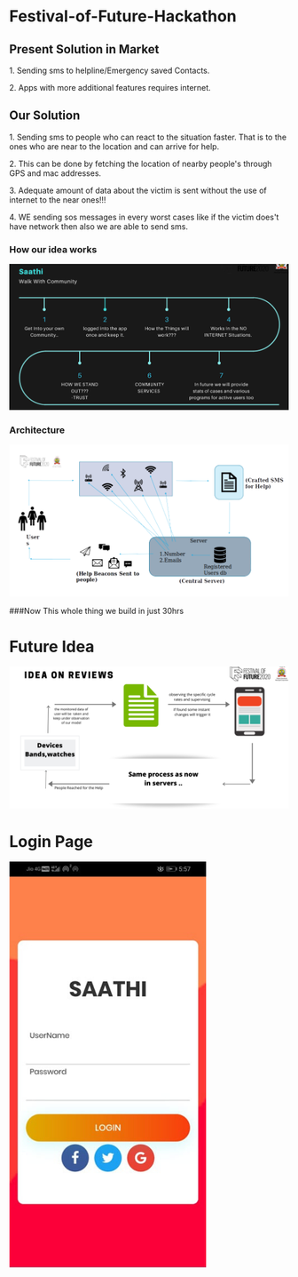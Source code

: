 # Festival-of-Future-Hackathon

## Present Solution in Market
<p> 1. Sending sms to helpline/Emergency saved Contacts.
<p> 2. Apps with more additional features requires internet.

## Our Solution
<p> 1. Sending sms to people who can react to the situation faster. That is to the ones who are near to the location and can arrive for help.
<p> 2. This can be done by fetching the location of nearby people's through GPS and  mac addresses.
<p> 3. Adequate amount of data about the victim is sent without the use of internet to the near ones!!!
<p> 4. WE sending sos messages in every worst cases like if the victim does't have network then also we are able to send sms.

### How our idea works
<img src="Images/1.png">

### Architecture
<img src="Images/2.png">

###Now This whole thing we build in just 30hrs

# Future Idea
<img src="Images/3.png">

# Login Page
<img src="Images/4.png">
